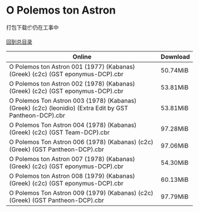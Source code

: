 # O Polemos ton Astron

打包下载📦仍在工事中

[回到总目录](/Catalogs.md)







Online | Download
--- | ---
O Polemos ton Astron 001 (1977) (Kabanas) (Greek) (c2c) (GST eponymus-DCP).cbr | 50.74MiB
O Polemos ton Astron 002 (1978) (Kabanas) (Greek) (c2c) (GST eponymus-DCP).cbr | 53.81MiB
O Polemos Ton Astron 003 (1978) (Kabanas) (Greek) (c2c) (leonidio) (Extra Edit by GST Pantheon-DCP).cbr | 53.81MiB
O Polemos Ton Astron 004 (1978) (Kabanas) (Greek) (c2c) (GST Team-DCP).cbr | 97.28MiB
O Polemos Ton Astron 006 (1978) (Kabanas) (c2c) (Greek) (GST Pantheon-DCP).cbr | 97.06MiB
O Polemos ton Astron 007 (1978) (Kabanas) (Greek) (c2c) (GST eponymus-DCP).cbr | 54.30MiB
O Polemos ton Astron 008 (1979) (Kabanas) (Greek) (c2c) (GST eponymus-DCP).cbr | 60.13MiB
O Polemos Ton Astron 009 (1979) (Kabanas) (c2c) (Greek) (GST Pantheon-DCP).cbr | 97.79MiB